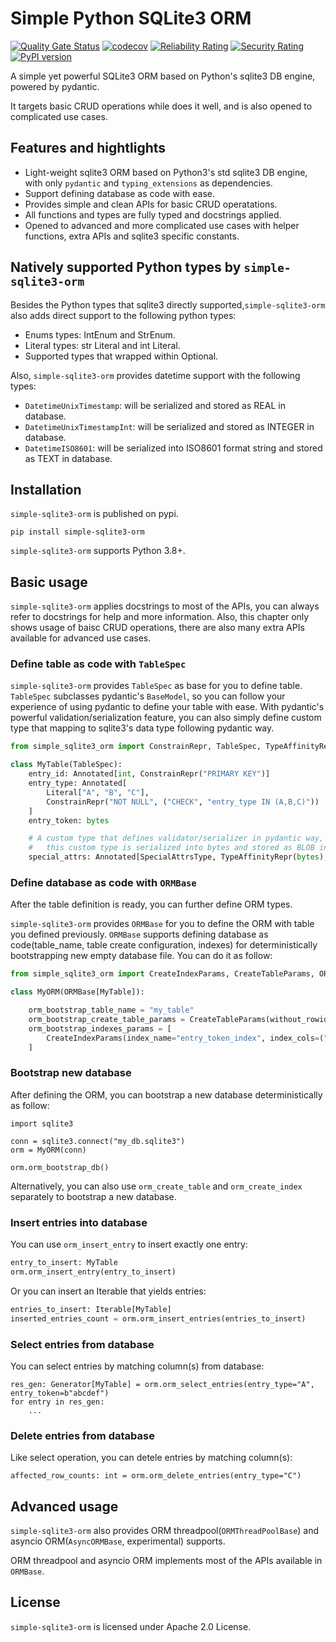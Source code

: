 # Simple Python SQLite3 ORM

[![Quality Gate Status](https://sonarcloud.io/api/project_badges/measure?project=pga2rn_simple-sqlite3-orm&metric=alert_status)](https://sonarcloud.io/summary/new_code?id=pga2rn_simple-sqlite3-orm)
[![codecov](https://codecov.io/gh/pga2rn/simple-sqlite3-orm/graph/badge.svg?token=UAE1NENEG7)](https://codecov.io/gh/pga2rn/simple-sqlite3-orm)
[![Reliability Rating](https://sonarcloud.io/api/project_badges/measure?project=pga2rn_simple-sqlite3-orm&metric=reliability_rating)](https://sonarcloud.io/summary/new_code?id=pga2rn_simple-sqlite3-orm)
[![Security Rating](https://sonarcloud.io/api/project_badges/measure?project=pga2rn_simple-sqlite3-orm&metric=security_rating)](https://sonarcloud.io/summary/new_code?id=pga2rn_simple-sqlite3-orm)
[![PyPI version](https://badge.fury.io/py/simple-sqlite3-orm.svg)](https://badge.fury.io/py/simple-sqlite3-orm)

A simple yet powerful SQLite3 ORM based on Python's sqlite3 DB engine, powered by pydantic.

It targets basic CRUD operations while does it well, and is also opened to complicated use cases.

## Features and hightlights

- Light-weight sqlite3 ORM based on Python3's std sqlite3 DB engine, with only `pydantic` and `typing_extensions` as dependencies.
- Support defining database as code with ease.
- Provides simple and clean APIs for basic CRUD operatations.
- All functions and types are fully typed and docstrings applied.
- Opened to advanced and more complicated use cases with helper functions, extra APIs and sqlite3 specific constants.

## Natively supported Python types by `simple-sqlite3-orm`

Besides the Python types that sqlite3 directly supported,`simple-sqlite3-orm` also adds direct support to the following python types:

- Enums types: IntEnum and StrEnum.
- Literal types: str Literal and int Literal.
- Supported types that wrapped within Optional.

Also, `simple-sqlite3-orm` provides datetime support with the following types:

- `DatetimeUnixTimestamp`: will be serialized and stored as REAL in database.
- `DatetimeUnixTimestampInt`: will be serialized and stored as INTEGER in database.
- `DatetimeISO8601`: will be serialized into ISO8601 format string and stored as TEXT in database.

## Installation

`simple-sqlite3-orm` is published on pypi.

```shell
pip install simple-sqlite3-orm
```

`simple-sqlite3-orm` supports Python 3.8+.

## Basic usage

`simple-sqlite3-orm` applies docstrings to most of the APIs, you can always refer to docstrings for help and more information.
Also, this chapter only shows usage of baisc CRUD operations, there are also many extra APIs available for advanced use cases.

### Define table as code with `TableSpec`

`simple-sqlite3-orm` provides `TableSpec` as base for you to define table.
`TableSpec` subclasses pydantic's `BaseModel`, so you can follow your experience of using pydantic to define your table with ease.
With pydantic's powerful validation/serialization feature, you can also simply define custom type that mapping to sqlite3's data type following pydantic way.

```python
from simple_sqlite3_orm import ConstrainRepr, TableSpec, TypeAffinityRepr

class MyTable(TableSpec):
    entry_id: Annotated[int, ConstrainRepr("PRIMARY KEY")]
    entry_type: Annotated[
        Literal["A", "B", "C"],
        ConstrainRepr("NOT NULL", ("CHECK", "entry_type IN (A,B,C)"))
    ]
    entry_token: bytes

    # A custom type that defines validator/serializer in pydantic way,
    #   this custom type is serialized into bytes and stored as BLOB in database.
    special_attrs: Annotated[SpecialAttrsType, TypeAffinityRepr(bytes), ConstrainRepr("NOT NULL")]
```

### Define database as code with `ORMBase`

After the table definition is ready, you can further define ORM types.

`simple-sqlite3-orm` provides `ORMBase` for you to define the ORM with table you defined previously.
`ORMBase` supports defining database as code(table_name, table create configuration, indexes) for deterministically bootstrapping new empty database file.
You can do it as follow:

```python
from simple_sqlite3_orm import CreateIndexParams, CreateTableParams, ORMBase

class MyORM(ORMBase[MyTable]):

    orm_bootstrap_table_name = "my_table"
    orm_bootstrap_create_table_params = CreateTableParams(without_rowid=True)
    orm_bootstrap_indexes_params = [
        CreateIndexParams(index_name="entry_token_index", index_cols=("entry_token",))
    ]
```

### Bootstrap new database

After defining the ORM, you can bootstrap a new database deterministically as follow:

```python3
import sqlite3

conn = sqlite3.connect("my_db.sqlite3")
orm = MyORM(conn)

orm.orm_bootstrap_db()
```

Alternatively, you can also use `orm_create_table` and `orm_create_index` separately to bootstrap a new database.

### Insert entries into database

You can use `orm_insert_entry` to insert exactly one entry:

```python
entry_to_insert: MyTable
orm.orm_insert_entry(entry_to_insert)
```

Or you can insert an Iterable that yields entries:

```python
entries_to_insert: Iterable[MyTable]
inserted_entries_count = orm.orm_insert_entries(entries_to_insert)
```

### Select entries from database

You can select entries by matching column(s) from database:

```python3
res_gen: Generator[MyTable] = orm.orm_select_entries(entry_type="A", entry_token=b"abcdef")
for entry in res_gen:
    ...
```

### Delete entries from database

Like select operation, you can detele entries by matching column(s):

```python3
affected_row_counts: int = orm.orm_delete_entries(entry_type="C")
```

## Advanced usage

`simple-sqlite3-orm` also provides ORM threadpool(`ORMThreadPoolBase`) and asyncio ORM(`AsyncORMBase`, experimental) supports.

ORM threadpool and asyncio ORM implements most of the APIs available in `ORMBase`.

## License

`simple-sqlite3-orm` is licensed under Apache 2.0 License.

